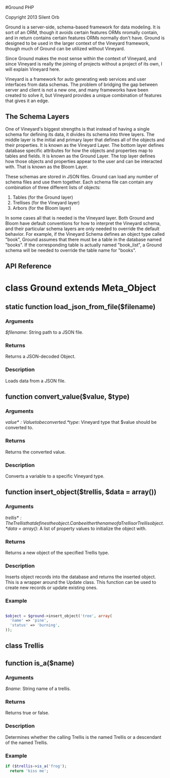 #Ground PHP

Copyright 2013 Silent Orb

Ground is a server-side, schema-based framework for data modeling.  It is sort of an ORM, though it avoids certain features ORMs nromally contain, and in return contains certain features ORMs normally don't have.  Ground is designed to be used in the larger context of the Vineyard framework, though much of Ground can be utilized without Vineyard.

Since Ground makes the most sense within the context of Vineyard, and since Vineyard is really the joining of projects without a project of its own, I will explain Vineyard here.

Vineyard is a framework for auto generating web services and user interfaces from data schemas.  The problem of bridging the gap between server and client is not a new one, and many frameworks have been created to solve it, but Vineyard provides a unique combination of features that gives it an edge.

The Schema Layers
-----------------

One of Vineyard's biggest strengths is that instead of having a single schema for defining its data, it divides its schema into three layers.  The middle layer is the initial and primary layer that defines all of the objects and their properties.  It is known as the Vineyard Layer.  The bottom layer defines database specific attributes for how the objects and properties map to tables and fields.   It is known as the Ground Layer.  The top layer defines how those objects and properties appear to the user and can be interacted with.  That is known as the Bloom Layer.

These schemas are stored in JSON files.  Ground can load any number of schema files and use them together.  Each schema file can contain any combination of three different lists of objects:

1. Tables (for the Ground layer)
2. Trellises (for the Vineyard layer)
3. Arbors (for the Bloom layer)

In some cases all that is needed is the Vineyard layer.  Both Ground and Bloom have default conventions for how to interpret the Vineyard schema, and their particular schema layers are only needed to override the default behavior.  For example, if the Vineyard Schema defines an object type called "book", Ground assumes that there must be a table in the database named "books".  If the corresponding table is actually named "book_list", a Ground schema will be needed to override the table name for "books".

API Reference
-------------

# class Ground extends Meta_Object 

static function load_json_from_file($filename)
----------------------------------------------
### Arguments

*$filename*: String path to a JSON file.

### Returns

Returns a JSON-decoded Object.

### Description

Loads data from a JSON file.


function convert_value($value, $type)
----------------------------------------------

### Arguments

*$value*: Value to be converted.
*$type*: Vineyard type that $value should be converted to.

### Returns

Returns the converted value.

### Description

Converts a variable to a specific Vineyard type.


function insert_object($trellis, $data = array())
----------------------------------------------

### Arguments

*$trellis*: The Trellis that defines the object.  Can be either the name of a Trellis or Trellis object.
*$data = array()*: A list of property values to initialize the object with.

### Returns

Returns a new object of the specified Trellis type.

### Description

Inserts object records into the database and returns the inserted object.  This is a wrapper around the Update class.  This function can be used to create new records or update existing ones.

### Example

```php

$object = $ground->insert_object('tree', array(
  'name' => 'pine',
  'status' => 'burning',
));

``` 

## class Trellis 

function is_a($name)
--------------------

### Arguments

*$name*: String name of a trellis.

### Returns

Returns true or false.

### Description

Determines whether the calling Trellis is the named Trellis or a descendant of the named Trellis.

### Example

```php
if ($trellis->is_a('frog');
  return 'kiss me';
``` 
